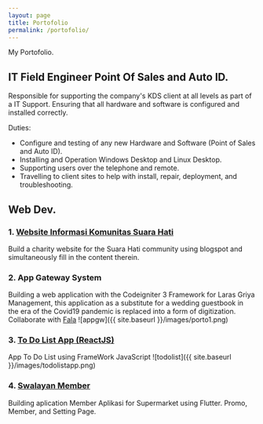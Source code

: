 ```yaml
---
layout: page
title: Portofolio
permalink: /portofolio/
---
```


My Portofolio.

## IT Field Engineer Point Of Sales and Auto ID.

Responsible for supporting the company's KDS client at all levels as part of a IT Support. Ensuring that all hardware and software is configured and installed correctly.

Duties:

- Configure and testing of any new Hardware and Software (Point of Sales and Auto ID).
- Installing and Operation Windows Desktop and Linux Desktop.
- Supporting users over the telephone and remote.
- Travelling to client sites to help with install, repair, deployment, and troubleshooting.

## Web Dev.

### 1. [Website Informasi Komunitas Suara Hati](http://suara-hati.org)

Build a charity website for the Suara Hati community using blogspot and simultaneously fill in the content therein.

### 2. App Gateway System

Building a web application with the Codeigniter 3 Framework for Laras Griya Management, this application as a substitute for a wedding guestbook in the era of the Covid19 pandemic is replaced into a form of digitization. Collaborate with [Fala](https://github.com/arullfalla)
![appgw]({{ site.baseurl }}/images/porto1.png)

### 3. [To Do List App (ReactJS)](http://olizyusuf.github.io/todolistreactjs/)

App To Do List using FrameWork JavaScript
![todolist]({{ site.baseurl }}/images/todolistapp.png)

### 4. [Swalayan Member](http://olizyusuf.github.io/)

Building aplication Member Aplikasi for Supermarket using Flutter.
Promo, Member, and Setting Page.

